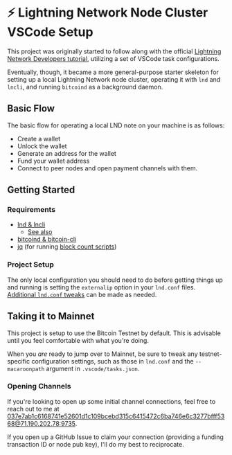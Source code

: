 # ⚡️ Lightning Network Node Cluster VSCode Setup

This project was originally started to follow along with the official [Lightning Network Developers tutorial](https://dev.lightning.community/tutorial/), utilizing a set of VSCode task configurations.

Eventually, though, it became a more general-purpose starter skeleton for setting up a local Lightning Network node cluster, operating it with `lnd` and `lncli`, and running `bitcoind` as a background daemon.


## Basic Flow

The basic flow for operating a local LND note on your machine is as follows:

- Create a wallet
- Unlock the wallet
- Generate an address for the wallet
- Fund your wallet address
- Connect to peer nodes and open payment channels with them.


## Getting Started

### Requirements

  - [lnd & lncli](https://github.com/lightningnetwork/lnd/blob/master/docs/INSTALL.md)
    + [See also](https://dev.lightning.community/guides/installation/)
  - [bitcoind & bitcoin-cli](https://www.google.com/search?q=install+bitcoind)
  - [jq](https://github.com/stedolan/jq) (for running [block count scripts](./bin/))


### Project Setup

The only local configuration you should need to do before getting things up and running is setting the `externalip` option in your `lnd.conf` files. [Additional `lnd.conf` tweaks](https://github.com/lightningnetwork/lnd/blob/master/sample-lnd.conf) can be made as needed.


## Taking it to Mainnet

This project is setup to use the Bitcoin Testnet by default. This is advisable until you feel comfortable with what you're doing.

When you _are_ ready to jump over to Mainnet, be sure to tweak any testnet-specific configuration settings, such as those in `lnd.conf` and the `--macaroonpath` argument in `.vscode/tasks.json`.

### Opening Channels

If you're looking to open up some initial channel connections, feel free to reach out to me at [037e7ab1c6168741e52601d1c109bcebd315c6415472c6ba746e6c3277bfff5368@71.190.202.78:9735](https://explore.casa/nodes/037e7ab1c6168741e52601d1c109bcebd315c6415472c6ba746e6c3277bfff5368).

If you open up a GitHub Issue to claim your connection (providing a funding transaction ID or node pub key), I'll do my best to reciprocate.
